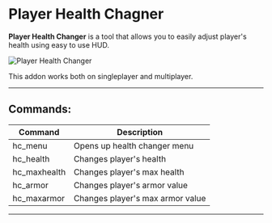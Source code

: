 # Player Health Chagner
<b>Player Health Changer</b> is a tool that allows you to easily adjust player's health using easy to use HUD.<br>

![Player Health Changer](https://steamuserimages-a.akamaihd.net/ugc/1820012656297131491/7C5329DF0804105B46F3DFB02C2DF8DE183478F0/?imw=637&imh=358&ima=fit&impolicy=Letterbox&imcolor=%23000000&letterbox=true "Player Health Changer")

This addon works both on singleplayer and multiplayer.

<hr>

<h2>Commands:</h2>

| Command           | Description                       |
|-------------------|-----------------------------------|
| hc_menu           | Opens up health changer menu      |
| hc_health         | Changes player's health           |
| hc_maxhealth      | Changes player's max health       |
| hc_armor          | Changes player's armor value      |
| hc_maxarmor       | Changes player's max armor value  |
<hr>
